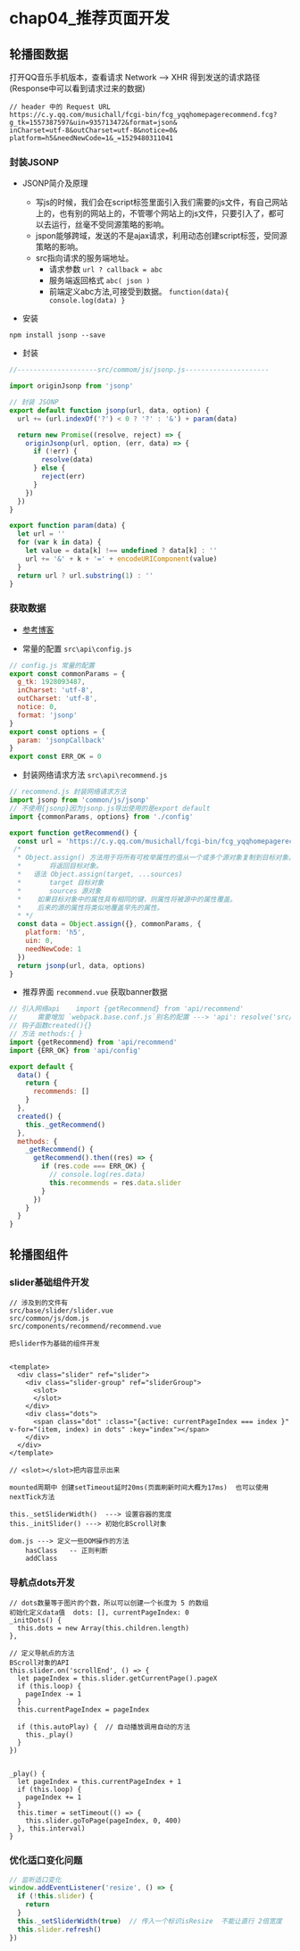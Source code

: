 # chap04_推荐页面开发

## 轮播图数据
打开QQ音乐手机版本，查看请求 Network --> XHR 得到发送的请求路径 (Response中可以看到请求过来的数据)
```
// header 中的 Request URL
https://c.y.qq.com/musichall/fcgi-bin/fcg_yqqhomepagerecommend.fcg?
g_tk=1557387597&uin=935713472&format=json&
inCharset=utf-8&outCharset=utf-8&notice=0&
platform=h5&needNewCode=1&_=1529480311041
```

### 封装JSONP
* JSONP简介及原理
   * 写js的时候，我们会在script标签里面引入我们需要的js文件，有自己网站上的，也有别的网站上的，不管哪个网站上的js文件，只要引入了，都可以去运行，丝毫不受同源策略的影响。
   * jspon能够跨域，发送的不是ajax请求，利用动态创建script标签，受同源策略的影响。
   * src指向请求的服务端地址。 
      * 请求参数 `url ? callback = abc`  
      * 服务端返回格式 `abc( json )`  
      * 前端定义abc方法,可接受到数据。 `function(data){ console.log(data) }`

* 安装
```npm
npm install jsonp --save
```

* 封装
```javascript
//--------------------src/commom/js/jsonp.js---------------------

import originJsonp from 'jsonp'

// 封装 JSONP
export default function jsonp(url, data, option) {
  url += (url.indexOf('?') < 0 ? '?' : '&') + param(data)

  return new Promise((resolve, reject) => {
    originJsonp(url, option, (err, data) => {
      if (!err) {
        resolve(data)
      } else {
        reject(err)
      }
    })
  })
}

export function param(data) {
  let url = ''
  for (var k in data) {
    let value = data[k] !== undefined ? data[k] : ''
    url += '&' + k + '=' + encodeURIComponent(value)
  }
  return url ? url.substring(1) : ''
}
```

### 获取数据
* [参考博客](vue2.0jsonp获取数据)

* 常量的配置 `src\api\config.js`

```javascript
// config.js 常量的配置
export const commonParams = {
  g_tk: 1928093487,
  inCharset: 'utf-8',
  outCharset: 'utf-8',
  notice: 0,
  format: 'jsonp'
}
export const options = {
  param: 'jsonpCallback'
}
export const ERR_OK = 0
```

* 封装网络请求方法 `src\api\recommend.js`

```javascript
// recommend.js 封装网络请求方法
import jsonp from 'common/js/jsonp'
// 不使用{jsonp}因为jsonp.js导出使用的是export default
import {commonParams, options} from './config'

export function getRecommend() {
  const url = 'https://c.y.qq.com/musichall/fcgi-bin/fcg_yqqhomepagerecommend.fcg'
 /*
  * Object.assign() 方法用于将所有可枚举属性的值从一个或多个源对象复制到目标对象。
  *       将返回目标对象。
  *   语法 Object.assign(target, ...sources)
  *       target 目标对象
  *       sources 源对象
  *    如果目标对象中的属性具有相同的键，则属性将被源中的属性覆盖。
  *    后来的源的属性将类似地覆盖早先的属性。
  * */
  const data = Object.assign({}, commonParams, {
    platform: 'h5',
    uin: 0,
    needNewCode: 1
  })
  return jsonp(url, data, options)
}
```

* 推荐界面 `recommend.vue` 获取banner数据

```javascript
// 引入网络api    import {getRecommend} from 'api/recommend'  
//     需要增加 `webpack.base.conf.js`别名的配置 ---> 'api': resolve('src/api')
// 钩子函数created(){}
// 方法 methods:{ }
import {getRecommend} from 'api/recommend'
import {ERR_OK} from 'api/config'

export default {
  data() {
    return {
      recommends: []
    }
  },
  created() {
    this._getRecommend()
  },
  methods: {
    _getRecommend() {
      getRecommend().then((res) => {
        if (res.code === ERR_OK) {
          // console.log(res.data)
          this.recommends = res.data.slider
        }
      })
    }
  }
}
```

## 轮播图组件
### slider基础组件开发
```
// 涉及到的文件有
src/base/slider/slider.vue
src/common/js/dom.js
src/components/recommend/recommend.vue

把slider作为基础的组件开发


<template>
  <div class="slider" ref="slider">
    <div class="slider-group" ref="sliderGroup">
      <slot>
      </slot>
    </div>
    <div class="dots">
      <span class="dot" :class="{active: currentPageIndex === index }" v-for="(item, index) in dots" :key="index"></span>
    </div>
  </div>
</template>

// <slot></slot>把内容显示出来

mounted周期中 创建setTimeout延时20ms(页面刷新时间大概为17ms)  也可以使用nextTick方法

this._setSliderWidth()  ---> 设置容器的宽度
this._initSlider() ---> 初始化BScroll对象

dom.js ---> 定义一些DOM操作的方法
    hasClass   -- 正则判断
    addClass
```

### 导航点dots开发
```
// dots数量等于图片的个数，所以可以创建一个长度为 5 的数组
初始化定义data值  dots: [], currentPageIndex: 0
_initDots() {
  this.dots = new Array(this.children.length)
},

// 定义导航点的方法
BScroll对象的API
this.slider.on('scrollEnd', () => {
  let pageIndex = this.slider.getCurrentPage().pageX
  if (this.loop) {
    pageIndex -= 1
  }
  this.currentPageIndex = pageIndex

  if (this.autoPlay) {  // 自动播放调用自动的方法
    this._play()
  }
})


_play() {
  let pageIndex = this.currentPageIndex + 1
  if (this.loop) {
    pageIndex += 1
  }
  this.timer = setTimeout(() => {
    this.slider.goToPage(pageIndex, 0, 400)
  }, this.interval)
}
```

### 优化适口变化问题
```javascript
// 监听适口变化
window.addEventListener('resize', () => {
  if (!this.slider) {
    return
  }
  this._setSliderWidth(true)  // 传入一个标识isResize  不能让直行 2倍宽度
  this.slider.refresh()
})

```
